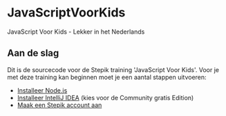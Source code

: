 # JavaScriptVoorKids
JavaScript Voor Kids - Lekker in het Nederlands

## Aan de slag
Dit is de sourcecode voor de Stepik training 'JavaScript Voor Kids'. Voor je met deze training kan beginnen moet je
een aantal stappen uitvoeren:

- [Installeer Node.js](https://nodejs.org/en/)
- [Installeer IntelliJ IDEA](https://www.jetbrains.com/idea/download/download-thanks.html?code=IIC) (kies voor de Community gratis Edition)
- [Maak een Stepik account aan](https://stepik.org/catalog?auth=registration&language=nl) 
